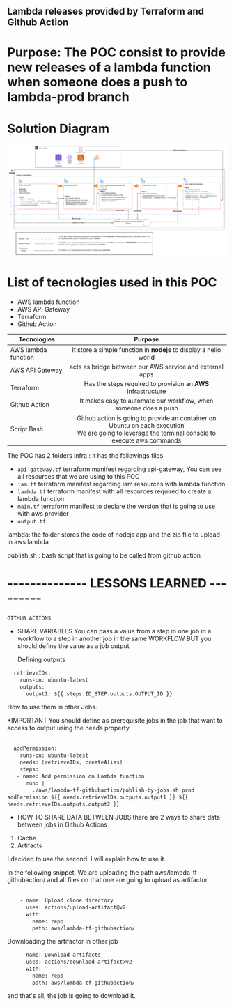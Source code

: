 ##
##  Lambda  releases provided by Terraform and Github Action
##

# Purpose:  The POC consist to provide new releases of a lambda function when someone does a push to lambda-prod branch

# Solution Diagram


<p align="center">
  <img src="./aws/lambda-tf-githubaction/img/githubaction-workflow.png" alt="WorkFlow Github" width="738">
</p>

# List of tecnologies used in this POC
* AWS lambda function
* AWS API Gateway
* Terraform
* Github Action



| Tecnologies              | Purpose           |
| ------------------------ |:-----------------:|
| AWS lambda function      | It store a simple function in **nodejs** to display a hello world              |
| AWS API Gateway          | acts as  bridge between our AWS service and external apps                  |
| Terraform                | Has the steps required to provision an **AWS** infrastructure         |
| Github Action            | It makes easy to automate our workflow, when someone does a push           |
| Script Bash              | Github action is going to provide an container on Ubuntu on each execution <br> We are going to leverage the  terminal console to execute aws commands |


The POC has 2 folders
infra : it has the followings files
 * `api-gateway.tf`  terraform manifest regarding api-gateway, You can see all resources that we are using to this POC
 * `iam.tf`  terraform manifest regarding iam resources with lambda function
 * `lambda.tf`  terraform manifest with all resources required to create a lambda function
 * `main.tf`  terraform manifest to declare the version that is going to use with aws provider
 * `output.tf`  


 lambda: the folder stores the code of nodejs app and the zip file to upload in aws lambda

 publish.sh : bash script that is going to be called from github action


 # --------------  LESSONS LEARNED  ---------

 `GITHUB ACTIONS`
* SHARE VARIABLES
   You can pass a value from a step in one job in a workflow to a step in another job in the same WORKFLOW
   BUT you should define the value as a job output

   Defining outputs
```MiniYAML
  retrieveIDs:
    runs-on: ubuntu-latest
    outputs:
      output1: ${{ steps.ID_STEP.outputs.OUTPUT_ID }}

```

  How to use them in other Jobs.

  *IMPORTANT
   You should define as prerequisite jobs in the job that want to access to output
   using the needs property

```MiniYAML

  addPermission:
    runs-on: ubuntu-latest
    needs: [retrieveIDs, createAlias]
    steps:
   - name: Add permission on Lambda function
      run: |
        ./aws/lambda-tf-githubaction/publish-by-jobs.sh prod addPermission ${{ needs.retrieveIDs.outputs.output1 }} ${{ needs.retrieveIDs.outputs.output2 }}

```

* HOW TO SHARE DATA BETWEEN JOBS
there are 2 ways to share data between jobs in Github Actions
1. Cache
2. Artifacts

I decided to use the second.
I will explain how to use it.

In the following snippet, We are uploading the path aws/lambda-tf-githubaction/
and all files on that one are going to upload as artifactor

```MiniYAML

    - name: Upload clone directory
      uses: actions/upload-artifact@v2
      with:
        name: repo
        path: aws/lambda-tf-githubaction/

```

Downloading the artifactor in other job

```MiniYAML
    - name: Download artifacts
      uses: actions/download-artifact@v2
      with:
        name: repo
        path: aws/lambda-tf-githubaction/

```

and that's all, the job is going to download it.